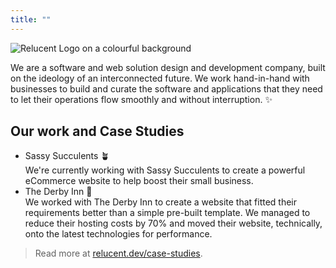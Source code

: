 ```yaml
---
title: ""
---
```


![Relucent Logo on a colourful background](/profile/relucent-grainy-gradient-logo.png)

We are a software and web solution design and development company, built on the ideology of an interconnected future.
We work hand-in-hand with businesses to build and curate the software and applications that they need to let their operations flow smoothly and without interruption. ✨

## Our work and Case Studies

- Sassy Succulents 🪴\
  We're currently working with Sassy Succulents to create a powerful eCommerce website to help boost their small business.
- The Derby Inn 🍷\
  We worked with The Derby Inn to create a website that fitted their requirements better than a simple pre-built template. We managed to reduce their hosting costs by 70% and moved their website, technically, onto the latest technologies for performance.

> Read more at [relucent.dev/case-studies](https://relucent.dev/case-studies).
